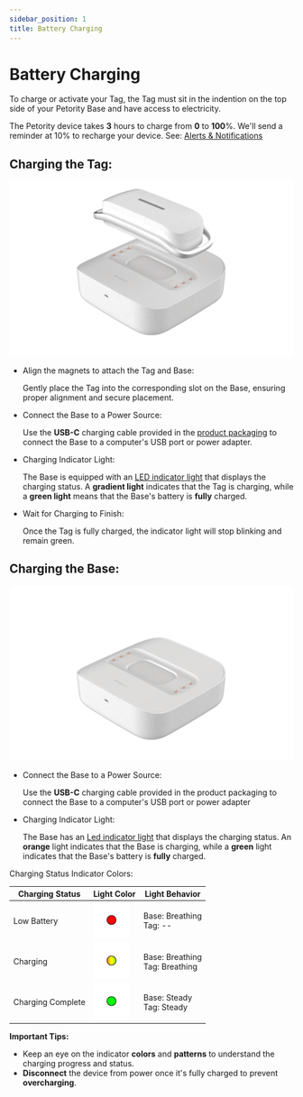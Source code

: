 ```yaml
---
sidebar_position: 1
title: Battery Charging
--- 
```


# Battery Charging
To charge or activate your Tag, the Tag must sit in the indention on the top side of your Petority Base and have access to electricity.

The Petority device takes **3** hours to charge from **0** to **100**%. We'll send a reminder at 10% to recharge your device. See: [Alerts & Notifications](/docs/petority/notification/type)

## Charging the Tag:

![charge](/img/battery/charging-tag.gif)

+ Align the magnets to attach the Tag and Base:

	Gently place the Tag into the corresponding slot on the Base, ensuring proper alignment and secure placement.
+ Connect the Base to a Power Source:

	Use the **USB-C** charging cable provided in the [product packaging](/docs/devices/general-information/kit) to connect the Base to a computer's USB port or power adapter.

+ Charging Indicator Light:

	The Base is equipped with an [LED indicator light](/docs/devices/light-sound/light-color) that displays the charging status. A **gradient light** indicates that the Tag is charging, while a **green light** means that the Base's battery is **fully** charged.

+ Wait for Charging to Finish:

	Once the Tag is fully charged, the indicator light will stop blinking and remain green.

## Charging the Base:

![charge](/img/battery/charging-docker.gif)

+ Connect the Base to a Power Source:

	Use the **USB-C** charging cable provided in the product packaging to connect the Base to a computer's USB port or power adapter

+ Charging Indicator Light:

	The Base has an [Led indicator light](/docs/devices/light-sound/light-color) that displays the charging status. An **orange** light indicates that the Base is charging, while a **green** light indicates that the Base's battery is **fully** charged.

Charging Status Indicator Colors:

| Charging Status      | Light Color | Light Behavior |
| ----------- | ----------- |----------- | 
| Low Battery | ![battery](/img/device/red.png) |Base: Breathing<br/>Tag: -- | 
| Charging   | ![battery](/img/device/gradual-change.png)  | Base: Breathing<br/>Tag: Breathing |  
| Charging Complete  | ![battery](/img/device/green.png)  | Base: Steady<br/>Tag: Steady | 

**Important Tips:**
+ Keep an eye on the indicator **colors** and **patterns** to understand the charging progress and status.
+ **Disconnect** the device from power once it's fully charged to prevent **overcharging**.